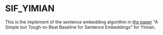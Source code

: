 # SIF_YIMIAN

This is the implement of the sentence embedding algorithm in [the paper](https://openreview.net/forum?id=SyK00v5xx) "A Simple but Tough-to-Beat Baseline for Sentence Embeddings" for Yimian.

